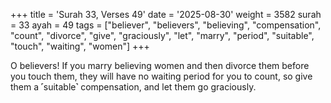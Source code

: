 +++
title = 'Surah 33, Verses 49'
date = '2025-08-30'
weight = 3582
surah = 33
ayah = 49
tags = ["believer", "believers", "believing", "compensation", "count", "divorce", "give", "graciously", "let", "marry", "period", "suitable", "touch", "waiting", "women"]
+++

O believers! If you marry believing women and then divorce them before you touch them, they will have no waiting period for you to count, so give them a ˹suitable˺ compensation, and let them go graciously.